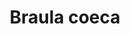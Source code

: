 ---
title: Braula coeca
layout: definition
brief: bee louse
see_also: 
  - title: Honey
    file: honey 
---